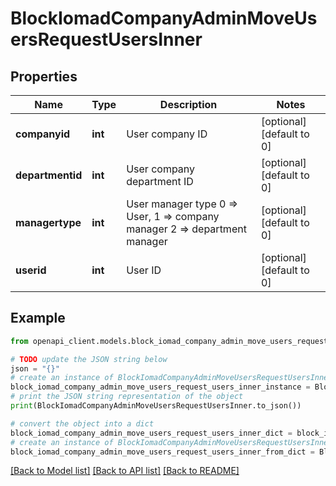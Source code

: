 # BlockIomadCompanyAdminMoveUsersRequestUsersInner


## Properties

Name | Type | Description | Notes
------------ | ------------- | ------------- | -------------
**companyid** | **int** | User company ID | [optional] [default to 0]
**departmentid** | **int** | User company department ID | [optional] [default to 0]
**managertype** | **int** | User manager type 0 &#x3D;&gt; User, 1 &#x3D;&gt; company manager 2 &#x3D;&gt; department manager | [optional] [default to 0]
**userid** | **int** | User ID | [optional] [default to 0]

## Example

```python
from openapi_client.models.block_iomad_company_admin_move_users_request_users_inner import BlockIomadCompanyAdminMoveUsersRequestUsersInner

# TODO update the JSON string below
json = "{}"
# create an instance of BlockIomadCompanyAdminMoveUsersRequestUsersInner from a JSON string
block_iomad_company_admin_move_users_request_users_inner_instance = BlockIomadCompanyAdminMoveUsersRequestUsersInner.from_json(json)
# print the JSON string representation of the object
print(BlockIomadCompanyAdminMoveUsersRequestUsersInner.to_json())

# convert the object into a dict
block_iomad_company_admin_move_users_request_users_inner_dict = block_iomad_company_admin_move_users_request_users_inner_instance.to_dict()
# create an instance of BlockIomadCompanyAdminMoveUsersRequestUsersInner from a dict
block_iomad_company_admin_move_users_request_users_inner_from_dict = BlockIomadCompanyAdminMoveUsersRequestUsersInner.from_dict(block_iomad_company_admin_move_users_request_users_inner_dict)
```
[[Back to Model list]](../README.md#documentation-for-models) [[Back to API list]](../README.md#documentation-for-api-endpoints) [[Back to README]](../README.md)



